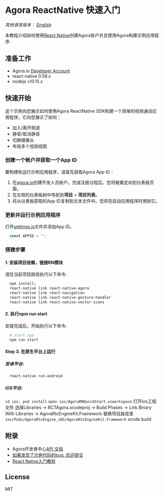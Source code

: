 # Agora ReactNative 快速入门

*其他语言版本： [English](README.md)*

本教程介绍如何使用[React Native](https://facebook.github.io/react-native/)创建Agora账户并且使用Agora构建示例应用程序.

## 准备工作
- Agora.io [Developer Account](https://dashboard.agora.io/signin/)
- react-native 0.58.x
- nodejs v10.15.x

## 快速开始
这个示例向您展示如何使用Agora ReactNative SDK构建一个简单的视频通话应用程序。它向您展示了如何：

 - 加入/离开频道
 - 静音/取消静音
 - 切换摄像头
 - 布局多个视频视图

### 创建一个帐户并获取一个App ID
要构建和运行示例应用程序，请首先获取Agora App ID：

1. 在[agora.io](https://dashboard.agora.io/signin/)创建开发人员帐户。完成注册过程后，您将被重定向到仪表板页面。
2. 在左侧的仪表板树中导航到**项目** > **项目列表**。
3. 将从仪表板获取的App ID复制到文本文件中。您将在启动应用程序时用到它。

### 更新并运行示例应用程序

打开[settings.js](src/settings.js)文件并添加App ID。

```javascript
  const APPID = "";
```
### 搭建步骤
#### 1. 安装项目依赖，链接RN模块
请在当前项目路径执行以下命令:

```bash
  npm install;
  react-native link react-native-agora
  react-native link react-navigation
  react-native link react-native-gesture-handler
  react-native link react-native-vector-icons
```

#### 2. 执行npm run start
安装完成后，开始执行以下命令:

```bash
  # start app
  npm run start
```

#### Step 3. 在原生平台上运行

##### 安卓平台:
```bash
  react-native run-android
```

##### iOS平台:
  `cd ios; pod install`
  `open ios/AgoraRNQuickStart.xcworkspace` 打开ios工程文件
  选择Libraries -> RCTAgora.xcodeproj -> Build Phases -> Link Binary With Libraries -> AgoraRtcEngineKit.Framework
  替换项目路径里`ios/Pods/AgoraRtcEngine_iOS/AgoraRtcEngineKit.Framework`
  xcode build
  


## 附录
* Agora开发者中心[API 文档](https://docs.agora.io/en/)
* [如果发现了示例代码的bug, 欢迎提交](https://github.com/AgoraIO-Community/Agora-RN-Quickstart/issues)
* [React Native入门教程](https://facebook.github.io/react-native/docs/getting-started.html)

## License
MIT
